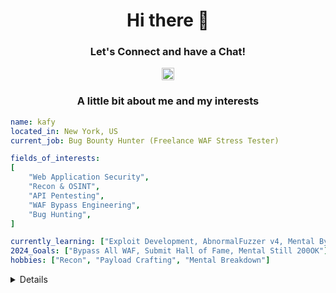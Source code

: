 <div align="center">
  <h1>Hi there 👋</h1>
  <h3>Let's Connect and have a Chat!</h3>

  <p>
    <a href="https://t.me/acherisxx">
      <img
        height="20"
        src="https://upload.wikimedia.org/wikipedia/commons/8/82/Telegram_logo.svg"
      />
    </a>
  </p>

  <h3>A little bit about me and my interests</h3>
</div>

```yaml
name: kafy
located_in: New York, US
current_job: Bug Bounty Hunter (Freelance WAF Stress Tester)

fields_of_interests:
[
    "Web Application Security",
    "Recon & OSINT",
    "API Pentesting",
    "WAF Bypass Engineering",
    "Bug Hunting",
]

currently_learning: ["Exploit Development, AbnormalFuzzer v4, Mental Bypass"]
2024_Goals: ["Bypass All WAF, Submit Hall of Fame, Mental Still 200OK"]
hobbies: ["Recon", "Payload Crafting", "Mental Breakdown"]
```

<details>
  <div align="center">
    <p>
     DOR
    </p>
  </div>
</details>
